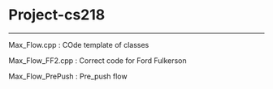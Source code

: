 # Project-cs218
---
Max_Flow.cpp : COde template of classes

Max_Flow_FF2.cpp : Correct code for Ford Fulkerson

Max_Flow_PrePush : Pre_push flow 


